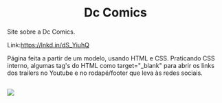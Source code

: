 <h1 align="center">Dc Comics</h1>

Site sobre a Dc Comics. 

Link:https://lnkd.in/dS_YiuhQ

Página feita a partir de um modelo, usando HTML e CSS. Praticando CSS interno, algumas tag's do HTML como target="_blank" para abrir os links dos trailers no Youtube e no rodapé/footer que leva às redes sociais.

##

<img src="https://github.com/victorSmenezes/dc-comics/blob/master/imagens/layout-JL.png?raw=true" />

